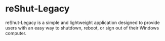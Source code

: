 # reShut-Legacy
reShut-Legacy is a simple and lightweight application designed to provide users with an easy way to shutdown, reboot, or sign out of their Windows computer.
